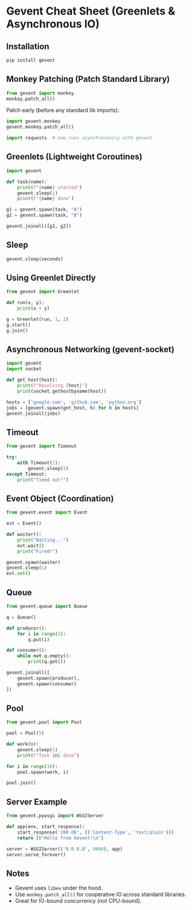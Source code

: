 # Gevent Cheat Sheet (Greenlets & Asynchronous IO)

## Installation

```bash
pip install gevent
```

## Monkey Patching (Patch Standard Library)

```python
from gevent import monkey
monkey.patch_all()
```

Patch early (before any standard lib imports):

```python
import gevent.monkey
gevent.monkey.patch_all()

import requests  # now runs asynchronously with gevent
```

## Greenlets (Lightweight Coroutines)

```python
import gevent

def task(name):
    print(f"{name} started")
    gevent.sleep(1)
    print(f"{name} done")

g1 = gevent.spawn(task, "A")
g2 = gevent.spawn(task, "B")

gevent.joinall([g1, g2])
```

## Sleep

```python
gevent.sleep(seconds)
```

## Using Greenlet Directly

```python
from gevent import Greenlet

def run(x, y):
    print(x + y)

g = Greenlet(run, 1, 2)
g.start()
g.join()
```

## Asynchronous Networking (gevent-socket)

```python
import gevent
import socket

def get_host(host):
    print(f"Resolving {host}")
    print(socket.gethostbyname(host))

hosts = ['google.com', 'github.com', 'python.org']
jobs = [gevent.spawn(get_host, h) for h in hosts]
gevent.joinall(jobs)
```

## Timeout

```python
from gevent import Timeout

try:
    with Timeout(2):
        gevent.sleep(3)
except Timeout:
    print("Timed out!")
```

## Event Object (Coordination)

```python
from gevent.event import Event

evt = Event()

def waiter():
    print("Waiting...")
    evt.wait()
    print("Fired!")

gevent.spawn(waiter)
gevent.sleep(1)
evt.set()
```

## Queue

```python
from gevent.queue import Queue

q = Queue()

def producer():
    for i in range(3):
        q.put(i)

def consumer():
    while not q.empty():
        print(q.get())

gevent.joinall([
    gevent.spawn(producer),
    gevent.spawn(consumer)
])
```

## Pool

```python
from gevent.pool import Pool

pool = Pool(5)

def work(n):
    gevent.sleep(1)
    print(f"Task {n} done")

for i in range(10):
    pool.spawn(work, i)

pool.join()
```

## Server Example

```python
from gevent.pywsgi import WSGIServer

def app(env, start_response):
    start_response('200 OK', [('Content-Type', 'text/plain')])
    return [b"Hello from Gevent!\n"]

server = WSGIServer(('0.0.0.0', 8000), app)
server.serve_forever()
```

## Notes

- Gevent uses `libev` under the hood.
- Use `monkey.patch_all()` for cooperative IO across standard libraries.
- Great for IO-bound concurrency (not CPU-bound).
